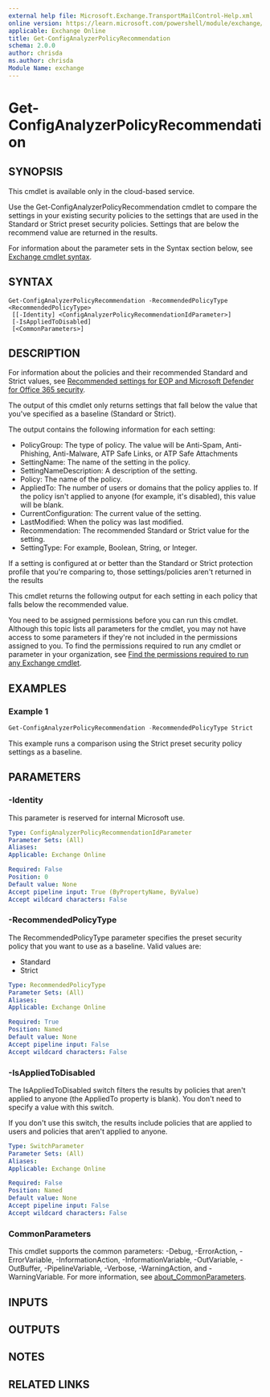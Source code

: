 ```yaml
---
external help file: Microsoft.Exchange.TransportMailControl-Help.xml
online version: https://learn.microsoft.com/powershell/module/exchange/get-configanalyzerpolicyrecommendation
applicable: Exchange Online
title: Get-ConfigAnalyzerPolicyRecommendation
schema: 2.0.0
author: chrisda
ms.author: chrisda
Module Name: exchange
---
```


# Get-ConfigAnalyzerPolicyRecommendation

## SYNOPSIS
This cmdlet is available only in the cloud-based service.

Use the Get-ConfigAnalyzerPolicyRecommendation cmdlet to compare the settings in your existing security policies to the settings that are used in the Standard or Strict preset security policies. Settings that are below the recommend value are returned in the results.

For information about the parameter sets in the Syntax section below, see [Exchange cmdlet syntax](https://learn.microsoft.com/powershell/exchange/exchange-cmdlet-syntax).

## SYNTAX

```
Get-ConfigAnalyzerPolicyRecommendation -RecommendedPolicyType <RecommendedPolicyType>
 [[-Identity] <ConfigAnalyzerPolicyRecommendationIdParameter>]
 [-IsAppliedToDisabled]
 [<CommonParameters>]
```

## DESCRIPTION
For information about the policies and their recommended Standard and Strict values, see [Recommended settings for EOP and Microsoft Defender for Office 365 security](https://learn.microsoft.com/defender-office-365/recommended-settings-for-eop-and-office365).

The output of this cmdlet only returns settings that fall below the value that you've specified as a baseline (Standard or Strict).

The output contains the following information for each setting:

- PolicyGroup: The type of policy. The value will be Anti-Spam, Anti-Phishing, Anti-Malware, ATP Safe Links, or ATP Safe Attachments
- SettingName: The name of the setting in the policy.
- SettingNameDescription: A description of the setting.
- Policy: The name of the policy.
- AppliedTo: The number of users or domains that the policy applies to. If the policy isn't applied to anyone (for example, it's disabled), this value will be blank.
- CurrentConfiguration: The current value of the setting.
- LastModified: When the policy was last modified.
- Recommendation: The recommended Standard or Strict value for the setting.
- SettingType: For example, Boolean, String, or Integer.

If a setting is configured at or better than the Standard or Strict protection profile that you're comparing to, those settings/policies aren't returned in the results

This cmdlet returns the following output for each setting in each policy that falls below the recommended value.

You need to be assigned permissions before you can run this cmdlet. Although this topic lists all parameters for the cmdlet, you may not have access to some parameters if they're not included in the permissions assigned to you. To find the permissions required to run any cmdlet or parameter in your organization, see [Find the permissions required to run any Exchange cmdlet](https://learn.microsoft.com/powershell/exchange/find-exchange-cmdlet-permissions).

## EXAMPLES

### Example 1
```powershell
Get-ConfigAnalyzerPolicyRecommendation -RecommendedPolicyType Strict
```

This example runs a comparison using the Strict preset security policy settings as a baseline.

## PARAMETERS

### -Identity
This parameter is reserved for internal Microsoft use.

```yaml
Type: ConfigAnalyzerPolicyRecommendationIdParameter
Parameter Sets: (All)
Aliases:
Applicable: Exchange Online

Required: False
Position: 0
Default value: None
Accept pipeline input: True (ByPropertyName, ByValue)
Accept wildcard characters: False
```

### -RecommendedPolicyType
The RecommendedPolicyType parameter specifies the preset security policy that you want to use as a baseline. Valid values are:

- Standard
- Strict

```yaml
Type: RecommendedPolicyType
Parameter Sets: (All)
Aliases:
Applicable: Exchange Online

Required: True
Position: Named
Default value: None
Accept pipeline input: False
Accept wildcard characters: False
```

### -IsAppliedToDisabled
The IsAppliedToDisabled switch filters the results by policies that aren't applied to anyone (the AppliedTo property is blank). You don't need to specify a value with this switch.

If you don't use this switch, the results include policies that are applied to users and policies that aren't applied to anyone.

```yaml
Type: SwitchParameter
Parameter Sets: (All)
Aliases:
Applicable: Exchange Online

Required: False
Position: Named
Default value: None
Accept pipeline input: False
Accept wildcard characters: False
```

### CommonParameters
This cmdlet supports the common parameters: -Debug, -ErrorAction, -ErrorVariable, -InformationAction, -InformationVariable, -OutVariable, -OutBuffer, -PipelineVariable, -Verbose, -WarningAction, and -WarningVariable. For more information, see [about_CommonParameters](https://go.microsoft.com/fwlink/p/?LinkID=113216).

## INPUTS

## OUTPUTS

## NOTES

## RELATED LINKS
